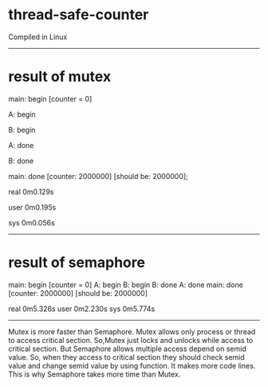 # thread-safe-counter
Compiled in Linux





------
# result of mutex


main: begin [counter = 0]

A: begin

B: begin

A: done

B: done

main: done [counter: 2000000] [should be: 2000000];

real	0m0.129s

user	0m0.195s

sys	0m0.056s

------


# result of semaphore


main: begin [counter = 0]
A: begin
B: begin
B: done
A: done
main: done [counter: 2000000] [should be: 2000000]

real	0m5.326s
user	0m2.230s
sys	0m5.774s

-------


Mutex is more faster than Semaphore.
Mutex allows only process or thread to access critical section.
So,Mutex just locks and unlocks while access to critical section.
But Semaphore allows multiple access depend on semid value.
So, when they access to critical section they should check semid value and change semid value by using function. It makes more code lines.
This is why Semaphore takes more time than Mutex.
